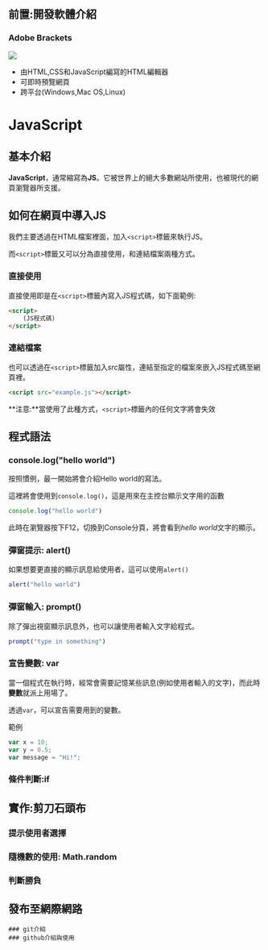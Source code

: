 ## 前置:開發軟體介紹
### Adobe Brackets
![](https://upload.wikimedia.org/wikipedia/commons/b/b0/Adobe_Brackets_v0.0.x_icon.png)
* 由HTML,CSS和JavaScript編寫的HTML編輯器
* 可即時預覽網頁
* 跨平台(Windows,Mac OS,Linux)

# JavaScript
## 基本介紹
**JavaScript**，通常縮寫為**JS**。它被世界上的絕大多數網站所使用，也被現代的網頁瀏覽器所支援。
## 如何在網頁中導入JS
我們主要透過在HTML檔案裡面，加入`<script>`標籤來執行JS。

而`<script>`標籤又可以分為直接使用，和連結檔案兩種方式。

### 直接使用
直接使用即是在`<script>`標籤內寫入JS程式碼，如下面範例:
```html
<script>
    (JS程式碼)
</script>
```

### 連結檔案
也可以透過在`<script>`標籤加入*src*屬性，連結至指定的檔案來嵌入JS程式碼至網頁裡。
```html
<script src="example.js"></script>
```
**注意:**當使用了此種方式，`<script>`標籤內的任何文字將會失效

## 程式語法

### console.log("hello world")
按照慣例，最一開始將會介紹Hello world的寫法。

這裡將會使用到`console.log()`，這是用來在主控台顯示文字用的函數
```js
console.log("hello world")
```
此時在瀏覽器按下F12，切換到Console分頁，將會看到*hello world*文字的顯示。

### 彈窗提示: alert()
如果想要更直接的顯示訊息給使用者，這可以使用`alert()`
```js
alert("hello world")
```

### 彈窗輸入: prompt()
除了彈出視窗顯示訊息外，也可以讓使用者輸入文字給程式。
```js
prompt("type in something")
```

### 宣告變數: var
當一個程式在執行時，經常會需要記憶某些訊息(例如使用者輸入的文字)，而此時**變數**就派上用場了。

透過`var`，可以宣告需要用到的變數。

範例
```js
var x = 10;
var y = 0.5;
var message = "Hi!";
```

### 條件判斷:if
	
## 實作:剪刀石頭布
### 提示使用者選擇
### 隨機數的使用: Math.random
### 判斷勝負

## 發布至網際網路
	### git介紹
	### github介紹與使用